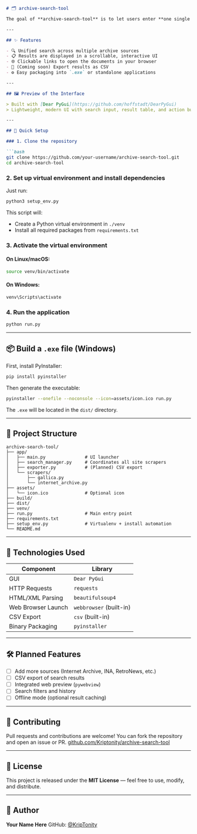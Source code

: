 ````markdown
# 🗂️ archive-search-tool

The goal of **archive-search-tool** is to let users enter **one single search query** and get results back from **multiple online archive platforms** (such as Gallica, Internet Archive, etc.) in a clean, unified interface.

---

## ✨ Features

- 🔍 Unified search across multiple archive sources
- 📋 Results are displayed in a scrollable, interactive UI
- 🌐 Clickable links to open the documents in your browser
- 💾 (Coming soon) Export results as CSV
- ⚙️ Easy packaging into `.exe` or standalone applications

---

## 🖼️ Preview of the Interface

> Built with [Dear PyGui](https://github.com/hoffstadt/DearPyGui)  
> Lightweight, modern UI with search input, result table, and action buttons

---

## 🚀 Quick Setup

### 1. Clone the repository

```bash
git clone https://github.com/your-username/archive-search-tool.git
cd archive-search-tool
````

### 2. Set up virtual environment and install dependencies

Just run:

```bash
python3 setup_env.py
```

This script will:

* Create a Python virtual environment in `./venv`
* Install all required packages from `requirements.txt`

### 3. Activate the virtual environment

#### On Linux/macOS:

```bash
source venv/bin/activate
```

#### On Windows:

```cmd
venv\Scripts\activate
```

### 4. Run the application

```bash
python run.py
```

---

## 📦 Build a `.exe` file (Windows)

First, install PyInstaller:

```bash
pip install pyinstaller
```

Then generate the executable:

```bash
pyinstaller --onefile --noconsole --icon=assets/icon.ico run.py
```

The `.exe` will be located in the `dist/` directory.

---

## 📁 Project Structure

```
archive-search-tool/
├── app/
│   ├── main.py               # UI launcher
│   ├── search_manager.py     # Coordinates all site scrapers
│   ├── exporter.py           # (Planned) CSV export
│   └── scrapers/
│       ├── gallica.py
│       └── internet_archive.py
├── assets/
│   └── icon.ico              # Optional icon
├── build/
├── dist/
├── venv/
├── run.py                    # Main entry point
├── requirements.txt
├── setup_env.py              # Virtualenv + install automation
└── README.md
```

---

## 🧰 Technologies Used

| Component          | Library                 |
| ------------------ | ----------------------- |
| GUI                | `Dear PyGui`            |
| HTTP Requests      | `requests`              |
| HTML/XML Parsing   | `beautifulsoup4`        |
| Web Browser Launch | `webbrowser` (built-in) |
| CSV Export         | `csv` (built-in)        |
| Binary Packaging   | `pyinstaller`           |

---

## 🛠 Planned Features

* [ ] Add more sources (Internet Archive, INA, RetroNews, etc.)
* [ ] CSV export of search results
* [ ] Integrated web preview (`pywebview`)
* [ ] Search filters and history
* [ ] Offline mode (optional result caching)

---

## 🤝 Contributing

Pull requests and contributions are welcome!
You can fork the repository and open an issue or PR.
[github.com/Kriptonity/archive-search-tool](https://github.com/KripTonity/archive-search-tool)

---

## 📄 License
This project is released under the **MIT License** — feel free to use, modify, and distribute.

---

## 👤 Author

**Your Name Here**
GitHub: [@KripTonity](https://github.com/KripTonity)

